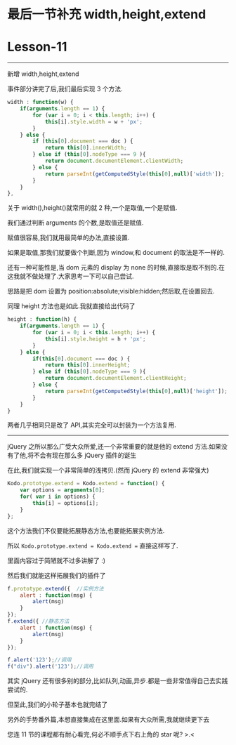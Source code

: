 # 最后一节补充 width,height,extend

# Lesson-11

* * *

新增 width,height,extend

事件部分讲完了后,我们最后实现 3 个方法.

```js
width : function(w) {
    if(arguments.length == 1) {
        for (var i = 0; i < this.length; i++) {
            this[i].style.width = w + 'px';
        }
    } else {
        if (this[0].document === doc ) {
            return this[0].innerWidth;
        } else if (this[0].nodeType === 9 ){
            return document.documentElement.clientWidth;
        } else {
            return parseInt(getComputedStyle(this[0],null)['width']);
        }
    }
}, 
```

关于 width(),height()就常用的就 2 种,一个是取值,一个是赋值.

我们通过判断 arguments 的个数,是取值还是赋值.

赋值很容易,我们就用最简单的办法,直接设置.

如果是取值,那我们就要做个判断,因为 window,和 document 的取法是不一样的.

还有一种可能性是,当 dom 元素的 display 为 none 的时候,直接取是取不到的.在这我就不做处理了.大家思考一下可以自己尝试.

思路是把 dom 设置为 position:absolute;visible:hidden;然后取,在设置回去.

同理 height 方法也是如此.我就直接给出代码了

```js
height : function(h) {
    if(arguments.length == 1) {
        for (var i = 0; i < this.length; i++) {
            this[i].style.height = h + 'px';
        }
    } else {
        if(this[0].document === doc ) {
            return this[0].innerHeight;
        } else if (this[0].nodeType === 9 ){
            return document.documentElement.clientHeight;
        } else {
            return parseInt(getComputedStyle(this[0],null)['height']);
        }
    }
} 
```

两者几乎相同只是改了 API,其实完全可以封装为一个方法复用.

* * *

jQuery 之所以那么广受大众所爱,还一个非常重要的就是他的 extend 方法.如果没有了他,将不会有现在那么多 jQuery 插件的诞生

在此,我们就实现一个非常简单的浅拷贝.(然而 jQuery 的 extend 非常强大)

```js
Kodo.prototype.extend = Kodo.extend = function() {
    var options = arguments[0];
    for( var i in options) {
        this[i] = options[i];
    }
}; 
```

这个方法我们不仅要能拓展静态方法,也要能拓展实例方法.

所以 `Kodo.prototype.extend = Kodo.extend =` 直接这样写了.

里面内容过于简陋就不过多讲解了 :)

然后我们就能这样拓展我们的插件了

```js
f.prototype.extend({  //实例方法
    alert : function(msg) {
        alert(msg)
    }
});
f.extend({ //静态方法
    alert : function(msg) {
        alert(msg)
    }
});

f.alert('123');//调用
f("div").alert('123');//调用 
```

其实 jQuery 还有很多别的部分,比如队列,动画,异步.都是一些非常值得自己去实践尝试的.

但至此,我们的小轮子基本也就完结了

另外的手势番外篇,本想直接集成在这里面.如果有大众所需,我就继续更下去

您连 11 节的课程都有耐心看完,何必不顺手点下右上角的 star 呢? >.<